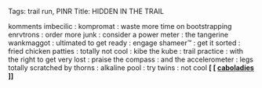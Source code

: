 Tags: trail run, PINR
Title: HIDDEN IN THE TRAIL
  
komments imbecilic : kompromat : waste more time on bootstrapping enrvtrons : order more junk : consider a power meter : the tangerine wankmaggot : ultimated to get ready : engage shameer™ : get it sorted : fried chicken patties : totally not cool : kibe the kube : trail practice : with the right to get very lost : praise the compass : and the accelerometer : legs totally scratched by thorns : alkaline pool : try twins : not cool
**[ [ [caboladies](https://nnatapes.bandcamp.com/track/caboladies-virginia) ]]**